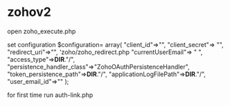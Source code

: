# zohov2

open zoho_execute.php

set configuration
        $configuration=
            array(
                "client_id"=>"",
                "client_secret"=> "",
                "redirect_uri"=>"", 'zoho/zoho_redirect.php
                "currentUserEmail"=> " ",
                "access_type"=>__DIR__."/",
                "persistence_handler_class"=>"ZohoOAuthPersistenceHandler",
                "token_persistence_path"=>__DIR__."/",
                "applicationLogFilePath"=>__DIR__."/",
                "user_email_id"=>""
            );
            
for first time run
auth-link.php
